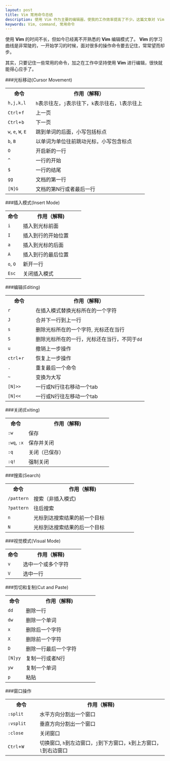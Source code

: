 ```yaml
---
layout: post
title: Vim 常用命令总结
description: 使用 Vim 作为主要的编辑器，使我的工作效率提高了不少。这篇文章对 Vim 的一些常用命令做了简单总结。
keywords: Vim, command, 常用命令
---
```


使用 <strong>Vim</strong> 的时间不长，但如今已经离不开熟悉的 <strong>Vim</strong> 编辑模式了。 <strong>Vim</strong> 的学习曲线是非常陡的，一开始学习的时候，面对很多的操作命令要去记住，常常望而却步。

其实，只要记住一些常用的命令，加之在工作中坚持使用 <strong>Vim</strong> 进行编辑，很快就能得心应手了。

###光标移动(Cursor Movement)
<table width="100%">
	<tbody >
		<tr>
			<th width="20%">命令</th>
			<th width="80%">作用（解释）</th>
		</tr>
		<tr>
			<td><code class="v-code">h,j,k,l</code></td>
			<td><code class="v-code">h</code>表示往左，<code class="v-code">j</code>表示往下，<code class="v-code">k</code>表示往右，<code class="v-code">l</code>表示往上</td>
		</tr>
		<tr>
			<td><code class="v-code">Ctrl</code>+<code class="v-code">f</code></td>
			<td>上一页</td>
		</tr>
		<tr>
			<td><code class="v-code">Ctrl</code>+<code class="v-code">b</code></td>
			<td>下一页</td>
		</tr>
		<tr>
			<td><code class="v-code">w</code>, <code class="v-code">e</code>, <code class="v-code">W</code>, <code class="v-code">E</code></td>
			<td>跳到单词的后面，小写包括标点</td>
		</tr>
		<tr>
			<td><code class="v-code">b</code>, <code class="v-code">B</code></td>
			<td>以单词为单位往前跳动光标，小写包含标点</td>
		</tr>
		<tr>
			<td><code class="v-code">O</code></td>
			<td>开启新的一行</td>
		</tr>
		<tr>
			<td><code class="v-code">^</code></td>
			<td>一行的开始</td>
		</tr>
		<tr>
			<td><code class="v-code">$</code></td>
			<td>一行的结尾</td>
		</tr>
		<tr>
			<td><code class="v-code">gg</code></td>
			<td>文档的第一行</td>
		</tr>
		<tr>
			<td><code class="v-code">[N]G</code></td>
			<td>文档的第N行或者最后一行</td>
		</tr>
	</tbody>
</table>

###插入模式(Insert Mode)
<table width="100%">
	<tbody>
		<tr>
			<th width="20%">命令</th>
			<th width="80%">作用（解释)</th>
		</tr>
		<tr>
			<td>
				<code class="v-code">i</code>
			</td>
			<td>插入到光标前面</td>
		</tr>
		<tr>
			<td>
				<code class="v-code">I</code>
			</td>
			<td>插入到行的开始位置</td>
		</tr>
		<tr>
			<td>
				<code class="v-code">a</code>
			</td>
			<td>插入到光标的后面</td>
		</tr>
		<tr>
			<td>
				<code class="v-code">A</code>
			</td>
			<td>插入到行的最后位置</td>
		</tr>
		<tr>
			<td>
				<code class="v-code">o</code>, <code class="v-code">O</code>
			</td>
			<td>新开一行</td>
		</tr>
		<tr>
			<td>
				<code class="v-code">Esc</code>
			</td>
			<td>关闭插入模式</td>
		</tr>
	</tbody>
</table>

###编辑(Editing)
<table width="100%">
	<tbody>
		<tr>
			<th width="20%">命令</th>
			<th width="80%">作用（解释）</th>
		</tr>
		<tr>
			<td>
				<code class="v-code">r</code>
			</td>
			<td>在插入模式替换光标所在的一个字符</td>
		</tr>
		<tr>
			<td>
				<code class="v-code">J</code>
			</td>
			<td>合并下一行到上一行</td>
		</tr>
		<tr>
			<td>
				<code class="v-code">s</code>
			</td>
			<td>删除光标所在的一个字符, 光标还在当行</td>
		</tr>
		<tr>
			<td>
				<code class="v-code">S</code>
			</td>
			<td>删除光标所在的一行，光标还在当行，不同于<code class="v-code">dd</code></td>
		</tr>
		<tr>
			<td>
				<code class="v-code">u</code>
			</td>
			<td>撤销上一步操作</td>
		</tr>
		<tr>
			<td>
				<code class="v-code">ctrl</code>+<code class="v-code">r</code>
			</td>
			<td>恢复上一步操作</td>
		</tr>
		<tr>
			<td>
				<code class="v-code">.</code>
			</td>
			<td>重复最后一个命令</td>
		</tr>
		<tr>
			<td>
				<code class="v-code">~</code>
			</td>
			<td>变换为大写</td>
		</tr>
		<tr>
			<td>
				<code class="v-code">[N]>></code>
			</td>
			<td>一行或N行往右移动一个tab</td>
		</tr>
		<tr>
			<td>
				<code class="v-code">[N]<<</code>
			</td>
			<td>一行或N行往左移动一个tab</td>
		</tr>
	</tbody>
</table>

###关闭(Exiting)
<table width="100%">
	<tbody>
		<tr>
			<th width="20%">命令</th>
			<th width="80%">作用（解释)</th>
		</tr>
		<tr>
			<td>
				<code class="v-code">:w</code>
			</td>
			<td>保存</td>
		</tr>
		<tr>
			<td>
				<code class="v-code">:wq</code>,
				<code class="v-code">:x</code>
			</td>
			<td>保存并关闭</td>
		</tr>
		<tr>
			<td>
				<code class="v-code">:q</code>
			</td>
			<td>关闭（已保存）</td>
		</tr>
		<tr>
			<td>
				<code class="v-code">:q!</code>
			</td>
			<td>强制关闭</td>
		</tr>
	</tbody>
</table>

###搜索(Search)
<table width="100%">
	<tbody>
		<tr>
			<th width="20%">命令</th>
			<th width="80%">作用（解释)</th>
		</tr>
		<tr>
			<td>
				<code class="v-code">/pattern</code>
			</td>
			<td>搜索（非插入模式)</td>
		</tr>
		<tr>
			<td>
				<code class="v-code">?pattern</code>
			</td>
			<td>往后搜索</td>
		</tr>
		<tr>
			<td>
				<code class="v-code">n</code>
			</td>
			<td>光标到达搜索结果的前一个目标</td>
		</tr>
		<tr>
			<td>
				<code class="v-code">N</code>
			</td>
			<td>光标到达搜索结果的后一个目标</td>
		</tr>
	</tbody>
</table>

###视觉模式(Visual Mode)
<table width="100%">
	<tbody>
		<tr>
			<th width="20%">命令</th>
			<th width="80%">作用（解释)</th>
		</tr>
		<tr>
			<td>
				<code class="v-code">v</code>
			</td>
			<td>选中一个或多个字符</td>
		</tr>
		<tr>
			<td>
				<code class="v-code">V</code>
			</td>
			<td>选中一行</td>
		</tr>
	</tbody>
</table>

###剪切和复制(Cut and Paste)
<table width="100%">
	<tbody>
		<tr>	
			<th width="20%">命令</th>
			<th width="80%">作用（解释)</th>
		</tr>
		<tr>
			<td>
				<code class="v-code">dd</code>
			</td>
			<td>删除一行</td>
		</tr>
		<tr>
			<td>
				<code class="v-code">dw</code>
			</td>
			<td>删除一个单词</td>
		</tr>
		<tr>
			<td>
				<code class="v-code">x</code>
			</td>
			<td>删除后一个字符</td>
		</tr>
		<tr>
			<td>
				<code class="v-code">X</code>
			</td>
			<td>删除前一个字符</td>
		</tr>
		<tr>
			<td>
				<code class="v-code">D</code>
			</td>
			<td>删除一行最后一个字符</td>
		</tr>
		<tr>
			<td>
				<code class="v-code">[N]yy</code>
			</td>
			<td>复制一行或者N行</td>
		</tr>
		<tr>
			<td>
				<code class="v-code">yw</code>
			</td>
			<td>复制一个单词</td>
		</tr>
		<tr>
			<td>
				<code class="v-code">p</code>
			</td>
			<td>粘贴</td>
		</tr>
	</tbody>
</table>

###窗口操作
<table width="100%">
	<tbody>
		<tr>
			<th width="20%">命令</th>
			<th width="80%">作用（解释)</th>
		</tr>
		<tr>
			<td>
				<code class="v-code">:split</code>
			</td>
			<td>水平方向分割出一个窗口</td>
		</tr>
		<tr>
			<td>
				<code class="v-code">:vsplit</code>
			</td>
			<td>垂直方向分割出一个窗口</td>
		</tr>
		<tr>
			<td>
				<code class="v-code">:close</code>
			</td>
			<td>关闭窗口</td>
		</tr>
		<tr>
			<td>
				<code class="v-code">Ctrl</code>+<code class="v-code">W</code>
			</td>
			<td>切换窗口, <code class="v-code">h</code>到左边窗口，<code class="v-code">j</code>到下方窗口，<code class="v-code">k</code>到上方窗口，<code class="v-code">l</code>到右边窗口</td>
		</tr>
	</tbody>
</table>

